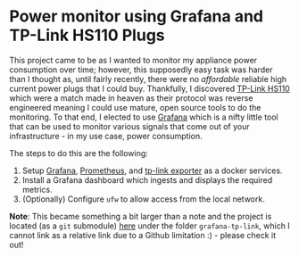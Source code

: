 # Power monitor using Grafana and TP-Link HS110 Plugs

This project came to be as I wanted to monitor my appliance power consumption over time; however, this supposedly
easy task was harder than I thought as, until fairly recently, there were no *affordable* reliable high current power 
plugs that I could buy. Thankfully, I discovered [TP-Link HS110][3] which were a match made in heaven as their protocol 
was reverse engineered meaning I could use mature, open source tools to do the monitoring. To that end, I elected to 
use [Grafana][1] which is a nifty little tool that can be used to monitor various signals that come out of your 
infrastructure - in my use case, power consumption. 

The steps to do this are the following:

 1. Setup [Grafana][1], [Prometheus][2], and [tp-link exporter][4] as a docker services.
 3. Install a Grafana dashboard which ingests and displays the required metrics.
 4. (Optionally) Configure `ufw` to allow access from the local network.

**Note**: This became something a bit larger than a note and the project is located (as a `git` submodule) [here][5] 
under the folder `grafana-tp-link`, which I cannot link as a relative link due to a Github 
limitation :) - please check it out!

[1]: https://grafana.com/
[2]: https://prometheus.io/
[3]: https://www.tp-link.com/gr/home-networking/smart-plug/hs110/
[4]: https://github.com/fffonion/tplink-plug-exporter
[5]: ../utils